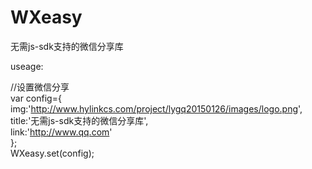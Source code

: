 # WXeasy
无需js-sdk支持的微信分享库

useage:

//设置微信分享  
var config={  
  img:'http://www.hylinkcs.com/project/lygq20150126/images/logo.png',  
  title:'无需js-sdk支持的微信分享库',  
  link:'http://www.qq.com'  
};  
WXeasy.set(config);  
